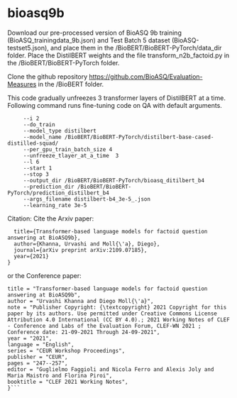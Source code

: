 # bioasq9b
Download our pre-processed version of BioASQ 9b training (BioASQ_trainingdata_9b.json) and Test Batch 5 dataset (BioASQ-testset5.json), and place them in the /BioBERT/BioBERT-PyTorch/data_dir folder. 
Place the DistilBERT weights and the file transform_n2b_factoid.py in the  /BioBERT/BioBERT-PyTorch folder.

Clone the github repository https://github.com/BioASQ/Evaluation-Measures in the /BioBERT folder. 

This code gradually unfreezes 3 transformer layers of DistilBERT at a time. Following command runs fine-tuning code on QA with default arguments. 

```python3 run_bioasq_distilBERT_unfreeze.py   
     --i 2 
	 --do_train  
	 --model_type distilbert 
	 --model_name /BioBERT/BioBERT-PyTorch/distilbert-base-cased-distilled-squad/   
	 --per_gpu_train_batch_size 4  
	 --unfreeze_tlayer_at_a_time  3 
	 --l 6
	 --start 1 
	 --stop 3 
	 --output_dir /BioBERT/BioBERT-PyTorch/bioasq_ditilbert_b4     
	 --prediction_dir /BioBERT/BioBERT-PyTorch/prediction_distilbert_b4
	 --args_filename distilbert-b4_3e-5_.json 
	 --learning_rate 3e-5
```
		 
		 

Citation:
Cite the Arxiv paper:
```@article{khanna2021transformer,
  title={Transformer-based language models for factoid question answering at BioASQ9b},
  author={Khanna, Urvashi and Moll{\'a}, Diego},
  journal={arXiv preprint arXiv:2109.07185},
  year={2021}
}
```

or the Conference paper:

```@inproceedings{a23f5ef4c3ae4df5a7601b0cb2c2b9b7,
title = "Transformer-based language models for factoid question answering at BioASQ9b",
author = "Urvashi Khanna and Diego Moll{\'a}",
note = "Publisher Copyright: {\textcopyright} 2021 Copyright for this paper by its authors. Use permitted under Creative Commons License Attribution 4.0 International (CC BY 4.0).; 2021 Working Notes of CLEF - Conference and Labs of the Evaluation Forum, CLEF-WN 2021 ; Conference date: 21-09-2021 Through 24-09-2021",
year = "2021",
language = "English",
series = "CEUR Workshop Proceedings",
publisher = "CEUR",
pages = "247--257",
editor = "Guglielmo Faggioli and Nicola Ferro and Alexis Joly and Maria Maistro and Florina Piroi",
booktitle = "CLEF 2021 Working Notes",
}```


